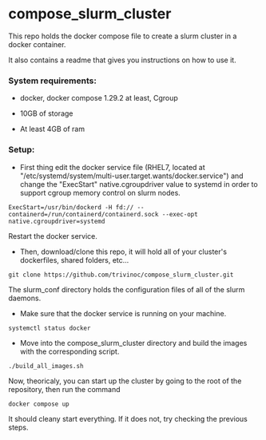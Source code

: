 # compose_slurm_cluster

This repo holds the docker compose file to create a slurm cluster in a docker container.

It also contains a readme that gives you instructions on how to use it.


### **System requirements:**
  * docker, docker compose 1.29.2 at least, Cgroup
  
  * 10GB of storage
  
  * At least 4GB of ram


### **Setup:**

* First thing edit the docker service file (RHEL7, located at "/etc/systemd/system/multi-user.target.wants/docker.service") and change the "ExecStart" native.cgroupdriver value to systemd in order to support cgroup memory control on slurm nodes.
```
ExecStart=/usr/bin/dockerd -H fd:// --containerd=/run/containerd/containerd.sock --exec-opt native.cgroupdriver=systemd
```
Restart the docker service.

* Then, download/clone this repo, it will hold all of your cluster's dockerfiles, shared folders, etc...
```
git clone https://github.com/trivinoc/compose_slurm_cluster.git
```

The slurm_conf directory holds the configuration files of all of the slurm daemons.

* Make sure that the docker service is running on your machine.
```
systemctl status docker
```

* Move into the compose_slurm_cluster directory and build the images with the corresponding script.
```
./build_all_images.sh
```

Now, theoricaly, you can start up the cluster by going to the root of the repository, then run the command 
```
docker compose up
```
It should cleany start everything. If it does not, try checking the previous steps.
